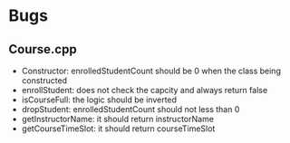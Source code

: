 # Bugs

## Course.cpp
* Constructor: enrolledStudentCount should be 0 when the class being constructed
* enrollStudent: does not check the capcity and always return false
* isCourseFull: the logic should be inverted
* dropStudent: enrolledStudentCount should not less than 0
* getInstructorName: it should return instructorName
* getCourseTimeSlot: it should return courseTimeSlot